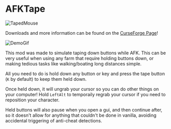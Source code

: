 
# AFKTape

![TapedMouse](https://user-images.githubusercontent.com/39813387/111853285-b5e2cb80-88f0-11eb-9a61-24cb8b80ecf4.png)

Downloads and more information can be found on the [CurseForge Page](https://www.curseforge.com/minecraft/mc-mods/afktape)!

![DemoGif](https://i.giphy.com/media/iF0y5cldUJvm1mJi7z/giphy.webp)


This mod was made to simulate taping down buttons while AFK. This can be very useful when using any farm that require holding buttons down, 
or making tedious tasks like walking/boating long distances simple.

All you need to do is hold down any button or key and press the tape button (`K` by default) to keep them held down.

Once held down, it will ungrab your cursor so you can do other things on your computer! Hold `LeftAlt` to temporaily regrab your cursor if you need to reposition your character.

Held buttons will also pause when you open a gui, and then continue after, so it doesn't allow for anything that couldn't be done in vanilla, avoiding accidental triggering of anti-cheat detections.

 
